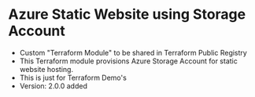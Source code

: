 # Azure Static Website using Storage Account
- Custom "Terraform Module" to be shared in Terraform Public Registry
- This Terraform module provisions Azure Storage Account for static website hosting.
- This is just for Terraform Demo's
- Version: 2.0.0 added
